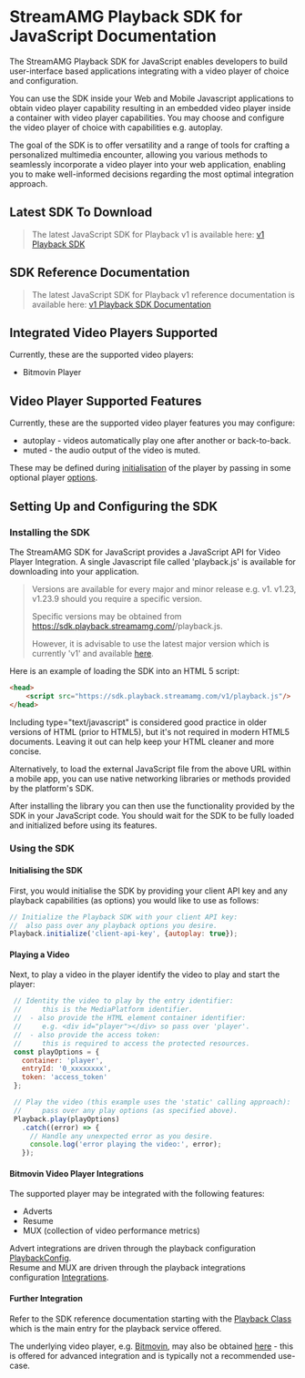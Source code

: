 # StreamAMG Playback SDK for JavaScript Documentation

The StreamAMG Playback SDK for JavaScript enables developers to build user-interface based applications integrating with
a video player of choice and configuration.

You can use the SDK inside your Web and Mobile Javascript applications to obtain video player capability resulting in
an embedded video player inside a container with video player capabilities. You may choose and configure the video
player of choice with capabilities e.g. autoplay.

The goal of the SDK is to offer versatility and a range of tools for crafting a personalized multimedia encounter,
allowing you various methods to seamlessly incorporate a video player into your web application, enabling you to make
well-informed decisions regarding the most optimal integration approach.

## Latest SDK To Download

>The latest JavaScript SDK for Playback v1  is available here:
>[v1 Playback SDK](https://sdk.playback.streamamg.com/v1/playback.js)

## SDK Reference Documentation

>The latest JavaScript SDK for Playback v1 reference documentation is available here:
>[v1 Playback SDK Documentation](https://sdk-docs.playback.streamamg.com/v1/docs/index.html)

## Integrated Video Players Supported

Currently, these are the supported video players:

- Bitmovin Player 

## Video Player Supported Features

Currently, these are the supported video player features you may configure:

- autoplay      - videos automatically play one after another or back-to-back.
- muted         - the audio output of the video is muted.

These may be defined during [initialisation](https://sdk-docs.playback.streamamg.com/v1/docs/interfaces/PlayerOptions.html) of the player by passing in some optional player [options](https://sdk-docs.playback.streamamg.com/v1/docs/classes/Playback.html#initialize).


## Setting Up and Configuring the SDK

### Installing the SDK

The StreamAMG SDK for JavaScript provides a JavaScript API for Video Player Integration. A single Javascript file
called 'playback.js' is available for downloading into your application.

>Versions are available for every major and minor release e.g. v1. v1.23, v1.23.9 should you require a specific version.
> 
>Specific versions may be obtained from https://sdk.playback.streamamg.com/<version>/playback.js.
> 
>However, it is advisable to use the latest major version which is currently 'v1' and available [here](https://sdk.playback.streamamg.com/v1/playback.js).


Here is an example of loading the SDK into an HTML 5 script:

```html
<head>
    <script src="https://sdk.playback.streamamg.com/v1/playback.js"/>
</head>
```

Including type="text/javascript" is considered good practice in older versions of HTML (prior to HTML5), but it's not
required in modern HTML5 documents. Leaving it out can help keep your HTML cleaner and more concise.

Alternatively, to load the external JavaScript file from the above URL within a mobile app, you can use native networking
libraries or methods provided by the platform's SDK.

After installing the library you can then use the functionality provided by the SDK in your JavaScript code.
You should wait for the SDK to be fully loaded and initialized before using its features.

### Using the SDK

#### Initialising the SDK

First, you would initialise the SDK by providing your client API key and any playback capabilities (as options) you
would like to use as follows:

```javascript
// Initialize the Playback SDK with your client API key:
//  also pass over any playback options you desire.
Playback.initialize('client-api-key', {autoplay: true});
```

#### Playing a Video

Next, to play a video in the player identify the video to play and start the player:
```javascript
 // Identity the video to play by the entry identifier:
 //     this is the MediaPlatform identifier.
 //  - also provide the HTML element container identifier:
 //     e.g. <div id="player"></div> so pass over 'player'.  
 //  - also provide the access token:
 //     this is required to access the protected resources.
 const playOptions = {
   container: 'player',
   entryId: '0_xxxxxxxx',
   token: 'access_token'
 };

 // Play the video (this example uses the 'static' calling approach):
 //     pass over any play options (as specified above).   
 Playback.play(playOptions)
   .catch((error) => {
     // Handle any unexpected error as you desire.
     console.log('error playing the video:', error);
   });
```

#### Bitmovin Video Player Integrations

The supported player may be integrated with the following features:

- Adverts
- Resume
- MUX (collection of video performance metrics)

Advert integrations are driven through the playback configuration [PlaybackConfig](https://sdk-docs.playback.streamamg.com/v1/docs/interfaces/model_playback_model.PlaybackConfig.html).  
Resume and MUX are driven through the playback integrations configuration [Integrations](https://sdk-docs.playback.streamamg.com/v1/docs/interfaces/model_playback_model.Integrations.html).

#### Further Integration 

Refer to the SDK reference documentation starting with the [Playback Class](https://sdk-docs.playback.streamamg.com/v1/docs/classes/playback.Playback.html) which is the main entry for the playback service offered. 

The underlying video player, e.g. [Bitmovin](https://cdn.bitmovin.com/player/web/8/docs/interfaces/Core.PlayerAPI.html), may also be obtained [here](https://sdk-docs.playback.streamamg.com/v1/docs/classes/Bitmovin.html#getRawPlayer) - this is 
offered for advanced integration and is typically not a recommended use-case.



